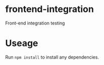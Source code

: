 frontend-integration
====================

Front-end integration testing

# Useage
Run `npm install` to install any dependencies.